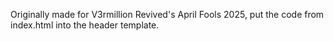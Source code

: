 Originally made for V3rmillion Revived's April Fools 2025, put the code from index.html into the header template.
